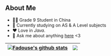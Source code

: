 ## About Me
- 👨‍🎓 Grade 9 Student in China
- 🔭 Currently studying on AS & A Level subjects
- ❤️ Love in *Java*.
- 💬 Ask me about anything <a href="mailto:fadouse233@gmail.com">here</a> <3

| <a href="https://fadouse.github.io/"><img align="center" src="https://github-readme-stats.vercel.app/api?username=fadouse&show_icons=true&hide_border=true" alt="Fadouse's github stats" /></a> | <a href="https://fadouse.github.io/"><img align="center" src="https://github-readme-stats.vercel.app/api/top-langs/?username=fadouse&layout=compact&hide_border=true" /></a> |
| ------------- | ------------- |
